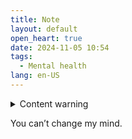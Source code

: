 ```yaml
---
title: Note
layout: default
open_heart: true
date: 2024-11-05 10:54
tags: 
  - Mental health
lang: en-US
---
```


<details><summary>Content warning</summary>I feel like such a fraud. What the fuck do I actually know? It is honestly such an embarrassment that I exist here. Yet I don’t know if I can bear the realization of the process of fading into non-existence from this society.</details>

You can’t change my mind.
